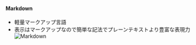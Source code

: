 #### Markdown
- 軽量マークアップ言語
- 表示はマークアップなので簡単な記法でプレーンテキストより豊富な表現力
![Markdown](./resources/markdown.png)
